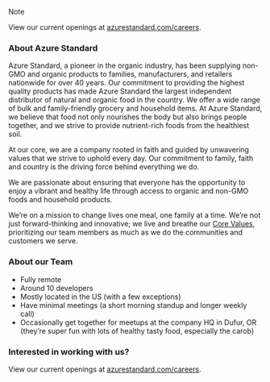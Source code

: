 > [!NOTE]
> View our current openings at [azurestandard.com/careers](https://www.azurestandard.com/careers).

### About Azure Standard

Azure Standard, a pioneer in the organic industry, has been supplying non-GMO and organic products to families, manufacturers, and retailers nationwide for over 40 years. Our commitment to providing the highest quality products has made Azure Standard the largest independent distributor of natural and organic food in the country. We offer a wide range of bulk and family-friendly grocery and household items. At Azure Standard, we believe that food not only nourishes the body but also brings people together, and we strive to provide nutrient-rich foods from the healthiest soil.

At our core, we are a company rooted in faith and guided by unwavering values that we strive to uphold every day. Our commitment to family, faith and country is the driving force behind everything we do.

We are passionate about ensuring that everyone has the opportunity to enjoy a vibrant and healthy life through access to organic and non-GMO foods and household products.

We’re on a mission to change lives one meal, one family at a time. We’re not just forward-thinking and innovative; we live and breathe our [Core Values](https://www.azurestandard.com/core-values), prioritizing our team members as much as we do the communities and customers we serve.

### About our Team

- Fully remote
- Around 10 developers
- Mostly located in the US (with a few exceptions)
- Have minimal meetings (a short morning standup and longer weekly call)
- Occasionally get together for meetups at the company HQ in Dufur, OR (they’re super fun with lots of healthy tasty food, especially the carob)

### Interested in working with us?

View our current openings at [azurestandard.com/careers](https://www.azurestandard.com/careers).
